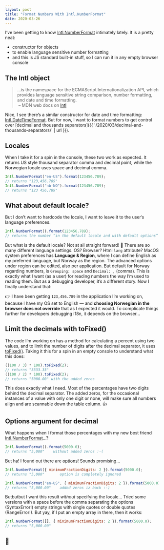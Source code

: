 ```yaml
---
layout: post
title: "Format Numbers With Intl.NumberFormat"
date: 2020-03-26
---
```


I’ve been getting to know [Intl.NumberFormat](https://developer.mozilla.org/en-US/docs/Web/JavaScript/Reference/Global_Objects/NumberFormat) intimately lately. It is a pretty neat:

- constructor for objects
- to enable language sensitive number formatting
- and this is JS standard built-in stuff, so I can run it in any empty browser console

## The Intl object

> …is the namespace for the ECMAScript Internationalization API, which provides language sensitive string comparison, number formatting, and date and time formatting.
> <br>&nbsp;– MDN web docs on [Intl](https://developer.mozilla.org/en-US/docs/Web/JavaScript/Reference/Global_Objects/Intl)

Nice, I see there’s a similar constructor for date and time formatting: [Intl.DateTimeFormat](https://developer.mozilla.org/en-US/docs/Web/JavaScript/Reference/Global_Objects/DateTimeFormat). But for now, I want to format numbers to get control over [decimal and thousands separators]({{ '/2020/03/decimal-and-thousands-separators/' | url }}).

## Locales

When I take it for a spin in the console, these two work as expected. It returns US style thousand separator comma and decimal point, while the Norwegian locale uses space and decimal comma.

```js
Intl.NumberFormat("en-US").format(123456.789);
// returns "123,456.789"
Intl.NumberFormat("nb-NO").format(123456.789);
// returns "123 456,789"
```

## What about default locale?

But I don’t want to hardcode the locale, I want to leave it to the user’s language preferences.

```js
Intl.NumberFormat().format(123456.789);
// returns the number “in the default locale and with default options”
```

But what is the default locale? Not at all straight forward! 🤯 There are so many different language settings. OS? Browser? Html `lang` attribute? MacOS system preferences has **Language & Region**, where I can define English as my preferred language, but Norway as the region. The advanced options under region can be edited, also per application. But default for Norway regarding numbers, is `Grouping: space` and `Decimal: ,` (comma). This is exactly what I want (as a user) for reading numbers the way I’m used to reading them. But as a debugging developer, it’s a different story. Now I finally understand that:

👉 I have been getting `123,456.789` in the application I’m working on, because I have my OS set to English — and **choosing Norwegian in the browser does not override** that as I expected it would. To complicate things further for developers debugging i18n, it depends on the browser…

## Limit the decimals with toFixed()

The code I’m working on has a method for calculating a percent using two values, and to limit the number of digits after the decimal separator, it uses [toFixed()](https://developer.mozilla.org/en-US/docs/Web/JavaScript/Reference/Global_Objects/Number/toFixed). Taking it this for a spin in an empty console to understand what this does:

```js
((100 / 3) * 100).toFixed(2);
// returns "3333.33"
((100 / 2) * 100).toFixed(2);
// returns "5000.00" with the added zeros
```

This does exactly what I need. Most of the percentages have two digits behind the decimal separator. The added zeros, for the occasional instances of a value with only one digit or none, will make sure all numbers align and are scannable down the table column. 👍

## Options argument for decimal

What happens when I format those percentages with my new best friend [Intl.NumberFormat](https://developer.mozilla.org/en-US/docs/Web/JavaScript/Reference/Global_Objects/NumberFormat)…?

```js
Intl.NumberFormat().format(5000.0);
// returns "5,000"    without added zeros :-(
```

But ha! I found out there are [options](https://tc39.es/ecma402/#numberformat-objects)! Sounds promising…

```js
Intl.NumberFormat({ minimumFractionDigits: 2 }).format(5000.0);
// returns "5,000"       option is completely ignored

Intl.NumberFormat("en-US", { minimumFractionDigits: 2 }).format(5000.0);
// returns "5,000.00"    added zeros iz back :-)
```

Butbutbut I want this result _without_ specifying the locale… Tried some versions with a space before the comma separating the options (SyntaxError!) empty strings with single quotes or double quotes (RangeError!). But yay, if I put an empty array in there, then it works:

```js
Intl.NumberFormat([], { minimumFractionDigits: 2 }).format(5000.0);
// returns "5,000.00"
```

## 🥳
